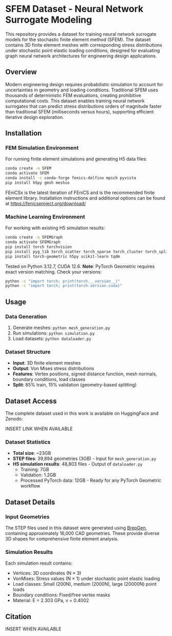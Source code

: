 # SFEM Dataset - Neural Network Surrogate Modeling

This repository provides a dataset for training neural network surrogate models for the stochastic finite element method (SFEM). The dataset contains 3D finite element meshes with corresponding stress distributions under stochastic point elastic loading conditions, designed for evaluating graph neural network architectures for engineering design applications.

## Overview

Modern engineering design requires probabilistic simulation to account for uncertainties in geometry and loading conditions. Traditional SFEM uses thousands of deterministic FEM evaluations, creating prohibitive computational costs. This dataset enables training neural network surrogates that can predict stress distributions orders of magnitude faster than traditional SFEM (milliseconds versus hours), supporting efficient iterative design exploration.

## Installation

### FEM Simulation Environment
For running finite element simulations and generating H5 data files:

```bash
conda create -n SFEM
conda activate SFEM
conda install -c conda-forge fenics-dolfinx mpich pyvista
pip install h5py gmsh meshio
```

FEniCSx is the latest iteration of FEniCS and is the recommended finite element library. Installation instructions and additional options can be found at https://fenicsproject.org/download/

### Machine Learning Environment  
For working with existing H5 simulation results:

```bash
conda create -n SFEMGraph
conda activate SFEMGraph
pip install torch torchvision
pip install pyg_lib torch_scatter torch_sparse torch_cluster torch_spline_conv -f https://data.pyg.org/whl/torch-2.7.0+cu126.html
pip install torch-geometric h5py scikit-learn tqdm
```

Tested on Python 3.12.7, CUDA 12.6. **Note**: PyTorch Geometric requires exact version matching. Check your versions:
```bash
python -c "import torch; print(torch.__version__)"
python -c "import torch; print(torch.version.cuda)"
```

## Usage

### Data Generation
1. Generate meshes: `python mesh_generation.py`
2. Run simulations: `python simulation.py`
3. Load datasets: `python dataloader.py`

### Dataset Structure
- **Input**: 3D finite element meshes
- **Output**: Von Mises stress distributions
- **Features**: Vertex positions, signed distance function, mesh normals, boundary conditions, load classes
- **Split**: 85% train, 15% validation (geometry-based splitting)

## Dataset Access

The complete dataset used in this work is available on HuggingFace and Zenodo:

INSERT LINK WHEN AVAILABLE

### Dataset Statistics
- **Total size**: ~23GB
- **STEP files**: 39,894 geometries (3GB) - Input for `mesh_generation.py`
- **H5 simulation results**: 48,803 files - Output of `dataloader.py`
  - Training: 7GB
  - Validation: 1.2GB
  - Processed PyTorch data: 12GB - Ready for any PyTorch Geometric workflow

## Dataset Details

### Input Geometries
The STEP files used in this dataset were generated using [BrepGen](https://github.com/samxuxiang/BrepGen), containing approximately 16,000 CAD geometries. These provide diverse 3D shapes for comprehensive finite element analysis.

### Simulation Results
Each simulation result contains:
- Vertices: 3D coordinates (N × 3)
- VonMises: Stress values (N × 1) under stochastic point elastic loading
- Load classes: Small (200N), medium (2000N), large (20000N) point loads
- Boundary conditions: Fixed/free vertex masks
- Material: E = 2.303 GPa, ν = 0.4002

## Citation

INSERT WHEN AVAILABLE
